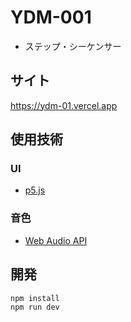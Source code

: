 # YDM-001
- ステップ・シーケンサー

## サイト
https://ydm-01.vercel.app

## 使用技術
### UI
- [p5.js](https://p5js-ja.pages.dev/ja/)

### 音色
- [Web Audio API](https://developer.mozilla.org/ja/docs/Web/API/Web_Audio_API)

## 開発
```bash
npm install
npm run dev
```

